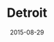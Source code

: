 ---
title: Detroit
date: 2015-08-29
images: [both-front.jpg, both-front-2.jpg, both-side.jpg, sb-front.jpg, both-happy-stickers.jpg]
props: [rbb, sb, us-marine-corps-costume, bondage-gear, black-lace-up-boots, sparkly-bowtie, gold-crown, silver-sparkly-crown, studded-black-choker, watch, aviators, toothbrush, toothpaste, bible, green-happy-sticker, blue-happy-sticker]
---